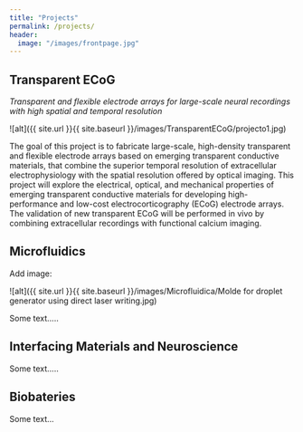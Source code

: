```yaml
---
title: "Projects"
permalink: /projects/
header:
  image: "/images/frontpage.jpg"
---
```


## Transparent ECoG 

*Transparent and flexible electrode arrays for large-scale neural recordings with high spatial and temporal resolution*

![alt]({{ site.url }}{{ site.baseurl }}/images/TransparentECoG/projecto1.jpg)

The goal of this project is to fabricate large-scale, high-density transparent and flexible electrode arrays based on emerging transparent conductive materials, that combine the superior temporal resolution of extracellular electrophysiology with the
spatial resolution offered by optical imaging. This project will explore the electrical, optical, and mechanical properties of emerging transparent conductive materials for developing high-performance and low-cost electrocorticography (ECoG) electrode arrays. The validation of new transparent ECoG will be performed in vivo by combining extracellular recordings with functional calcium imaging.


## Microfluidics
Add image:

![alt]({{ site.url }}{{ site.baseurl }}/images/Microfluidica/Molde for droplet generator using direct laser writing.jpg)

Some text.....

## Interfacing Materials and Neuroscience 
Some text.....


## Biobateries 
Some text...





